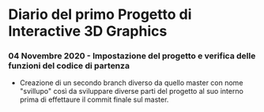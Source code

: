 # Diario del primo Progetto di Interactive 3D Graphics

### 04 Novembre 2020 - Impostazione del progetto e verifica delle funzioni del codice di partenza 

- Creazione di un secondo branch diverso da quello master con nome "svillupo" così da sviluppare diverse parti del progetto al suo interno prima di effettaure il commit finale sul master.
